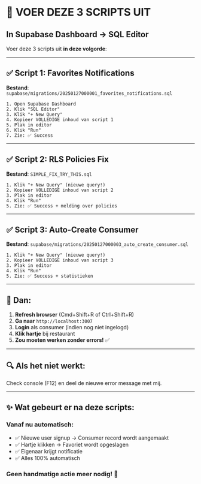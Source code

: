 # 🚀 VOER DEZE 3 SCRIPTS UIT

## In Supabase Dashboard → SQL Editor

Voer deze 3 scripts uit **in deze volgorde**:

---

## ✅ Script 1: Favorites Notifications
**Bestand**: `supabase/migrations/20250127000001_favorites_notifications.sql`

```
1. Open Supabase Dashboard
2. Klik "SQL Editor"
3. Klik "+ New Query"
4. Kopieer VOLLEDIGE inhoud van script 1
5. Plak in editor
6. Klik "Run"
7. Zie: ✅ Success
```

---

## ✅ Script 2: RLS Policies Fix
**Bestand**: `SIMPLE_FIX_TRY_THIS.sql`

```
1. Klik "+ New Query" (nieuwe query!)
2. Kopieer VOLLEDIGE inhoud van script 2
3. Plak in editor
4. Klik "Run"
5. Zie: ✅ Success + melding over policies
```

---

## ✅ Script 3: Auto-Create Consumer
**Bestand**: `supabase/migrations/20250127000003_auto_create_consumer.sql`

```
1. Klik "+ New Query" (nieuwe query!)
2. Kopieer VOLLEDIGE inhoud van script 3
3. Plak in editor
4. Klik "Run"
5. Zie: ✅ Success + statistieken
```

---

## 🎯 Dan:

1. **Refresh browser** (Cmd+Shift+R of Ctrl+Shift+R)
2. **Ga naar** `http://localhost:3007`
3. **Login** als consumer (indien nog niet ingelogd)
4. **Klik hartje** bij restaurant
5. **Zou moeten werken zonder errors!** ✅

---

## 🔍 Als het niet werkt:

Check console (F12) en deel de nieuwe error message met mij.

---

## ✨ Wat gebeurt er na deze scripts:

### Vanaf nu automatisch:
- ✅ Nieuwe user signup → Consumer record wordt aangemaakt
- ✅ Hartje klikken → Favoriet wordt opgeslagen
- ✅ Eigenaar krijgt notificatie
- ✅ Alles 100% automatisch

### Geen handmatige actie meer nodig! 🎉

